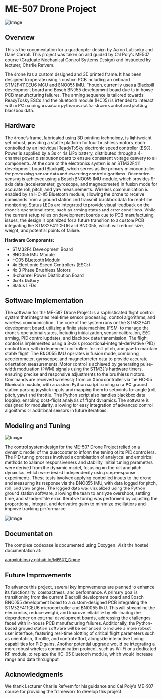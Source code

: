 # ME-507 Drone Project

![Image](https://github.com/user-attachments/assets/0bce00c2-0306-40a0-9c8e-9f046839d04f)

## Overview
This is the documentation for a quadcopter design by Aaron Lubisnky and Dane Carroll. This project was taken on and guided by Cal Poly's ME507 course (Graduate Mechanical Control Systems Design) and instructed by lecturer, Charlie Refvem.

The drone has a custom designed and 3D printed frame. It has been designed to operate using a custom PCB including an onboard STM2F411CEU6 MCU and BNO055 IMU. Though, currently uses a Blackpill development board and Bosch BN055 development board due to in house PCB manufacturing failures. The arming sequence is tailored towards ReadyTosky ESCs and the bluetooth module (HC05) is intended to interact with a PC running a custom python script for drone control and plotting blackbox data.

## Hardware
The drone’s frame, fabricated using 3D printing technology, is lightweight yet robust, providing a stable platform for four brushless motors, each controlled by an individual ReadyToSky electronic speed controller (ESC). Power is supplied by a 3s or 4s LiPo battery, distributed through a 4-channel power distribution board to ensure consistent voltage delivery to all components. At the core of the electronics system is an STM32F411 development board (Blackpill), which serves as the primary microcontroller for processing sensor data and executing control algorithms. Orientation sensing is achieved using a Bosch BNO055 IMU module, which provides 9-axis data (accelerometer, gyroscope, and magnetometer) in fusion mode for accurate roll, pitch, and yaw measurements. Wireless communication is enabled by an HC-05 Bluetooth module, allowing the drone to receive commands from a ground station and transmit blackbox data for real-time monitoring. Status LEDs are integrated to provide visual feedback on the drone’s operational state, such as arming status and error conditions. While the current setup relies on development boards due to PCB manufacturing issues, the design is optimized for a future transition to a custom PCB integrating the STM32F411CEU6 and BNO055, which will reduce size, weight, and potential points of failure.

**Hardware Components:**
- STM32F4 Development Board
- BNO055 IMU Module
- HC05 Bluetooth Module
- 4x Electronic Speed Controllers (ESCs)
- 4x 3 Phase Brushless Motors
- 4-channel Power Distribution Board
- 3s/4s Battery
- Status LEDs

## Software Implementation
The software for the ME-507 Drone Project is a sophisticated flight control system that integrates real-time sensor processing, control algorithms, and wireless communication. The core of the system runs on the STM32F411 development board, utilizing a finite state machine (FSM) to manage the drone’s operational states, including initialization, sensor calibration, ESC arming, PID control updates, and blackbox data transmission. The flight control is implemented using a 3-axis proportional-integral-derivative (PID) control loop, with independent controllers for roll, pitch, and yaw to maintain stable flight. The BNO055 IMU operates in fusion mode, combining accelerometer, gyroscope, and magnetometer data to provide accurate orientation measurements. Motor control is achieved by generating pulse-width modulation (PWM) signals using the STM32’s hardware timers, ensuring precise and responsive adjustments to the brushless motors. Commands are received wirelessly from an Xbox controller via the HC-05 Bluetooth module, with a custom Python script running on a PC ground station parsing joystick inputs and mapping them to setpoints for angle (roll, pitch, yaw) and throttle. This Python script also handles blackbox data logging, enabling post-flight analysis of flight dynamics. The software is designed for modularity, allowing for easy integration of advanced control algorithms or additional sensors in future iterations. 

## Modeling and Tuning
![Image](https://github.com/user-attachments/assets/658c8ed7-c9fe-4352-9392-acb05f88b5b2)

The control system design for the ME-507 Drone Project relied on a dynamic model of the quadcopter to inform the tuning of its PID controllers. The PID tuning process involved a combination of analytical and empirical methods to balance responsiveness and stability. Initial tuning parameters were derived from the dynamic model, focusing on the roll and pitch dynamics, which were tested independently using step-response experiments. These tests involved applying controlled inputs to the drone and measuring its response via the BNO055 IMU, with data logged for pitch, roll, and yaw angles. The logged data was visualized using the Python ground station software, allowing the team to analyze overshoot, settling time, and steady-state error. Iterative tuning was performed by adjusting the proportional, integral, and derivative gains to minimize oscillations and improve tracking performance. 

![Image](https://github.com/user-attachments/assets/787cf0c6-adaf-4d6b-9fd1-31b2936815f2)

## Documentation
The complete codebase is documented using Doxygen. Visit the hosted documentation at:

[aaronlubinsky.github.io/ME507_Drone](https://aaronlubinsky.github.io/ME507_Drone/html/index.html)

## Future Improvements
To advance this project, several key improvements are planned to enhance its functionality, compactness, and performance. A primary goal is transitioning from the current Blackpill development board and Bosch BNO055 development board to a custom-designed PCB integrating the STM32F411CEU6 microcontroller and BNO055 IMU. This will streamline the electronics, reduce weight, and improve reliability by eliminating the dependency on external development boards, addressing the challenges faced with in-house PCB manufacturing failures. Additionally, the Python-based ground station software will be enhanced to include a more robust user interface, featuring real-time plotting of critical flight parameters such as orientation, throttle, and control effort, alongside interactive tuning capabilities for PID gains. Another potential upgrade would be integrating a more robust wireless communication protocol, such as Wi-Fi or a dedicated RF module, to replace the HC-05 Bluetooth module, which would increase range and data throughput.

## Acknowledgments
We thank Lecturer Charlie Refvem for his guidance and Cal Poly's ME-507 course for providing the framework to develop this project.
